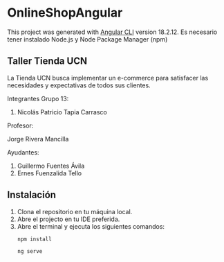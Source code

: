 # OnlineShopAngular

This project was generated with [Angular CLI](https://github.com/angular/angular-cli) version 18.2.12.
Es necesario tener instalado Node.js y Node Package Manager (npm)

## Taller Tienda UCN 
  La Tienda UCN busca implementar un e-commerce para satisfacer las necesidades y expectativas de todos sus clientes.
  
Integrantes Grupo 13:
  1. Nicolás Patricio Tapia Carrasco

Profesor: 

  Jorge Rivera Mancilla
    
Ayudantes: 

  1. Guillermo Fuentes Ávila
  2. Ernes Fuenzalida Tello
    
## Instalación
1. Clona el repositorio en tu máquina local.
2. Abre el projecto en tu IDE preferida.
3. Abre el terminal y ejecuta los siguientes comandos:
   ```sh
   npm install
   ```
   ```sh
   ng serve
   ```
